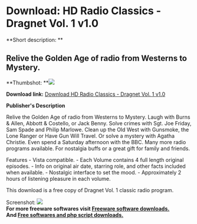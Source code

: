 # Download: HD Radio Classics - Dragnet Vol. 1 v1.0

**Short description: **

## Relive the Golden Age of radio from Westerns to Mystery.

  
**Thumbshot: **![](http://www.freewarefiles.com/screenshot/hdradiodragnet_md.jpg)   
  
**Download link:** [Download HD Radio Classics - Dragnet Vol. 1 v1.0](http://freesoftwares.boysofts.com/HD-Radio-Classics-Dragnet-Vol-1_program_54906.html)  
  

**Publisher's Description**  
  

Relive the Golden Age of radio from Westerns to Mystery. Laugh with Burns &
Allen, Abbott & Costello, or Jack Benny. Solve crimes with Sgt. Joe Friday,
Sam Spade and Philip Marlowe. Clean up the Old West with Gunsmoke, the Lone
Ranger or Have Gun Will Travel. Or solve a mystery with Agatha Christie. Even
spend a Saturday afternoon with the BBC. Many more radio programs available.
For nostalgia buffs or a great gift for family and friends.

Features - Vista compatible. - Each Volume contains 4 full length original
episodes. - Info on original air date, starring role, and other facts included
when available. - Nostalgic interface to set the mood. - Approximately 2 hours
of listening pleasure in each volume.

This download is a free copy of Dragnet Vol. 1 classic radio program.

  
  
Screenshot: ![](http://www.freewarefiles.com/screenshot/hdradiodragnet.jpg)  
**For more freeware softwares visit [Freeware software downloads.](http://freesoftwares.boysofts.com/)**   
**And [Free softwares and php script downloads.](http://www.boysofts.com/)**

